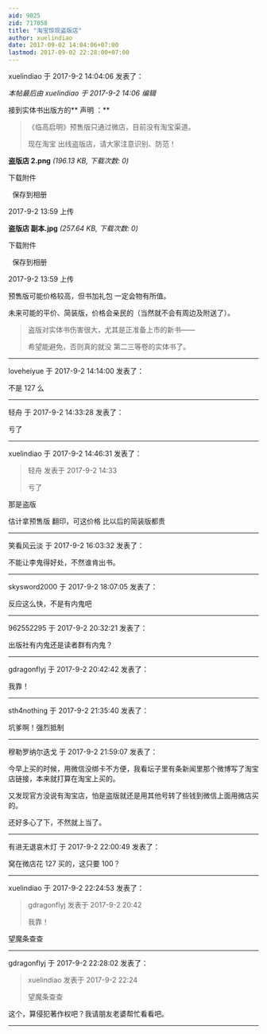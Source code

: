 ```yaml
---
aid: 9025
zid: 717058
title: "淘宝惊现盗版店"
author: xuelindiao
date: 2017-09-02 14:04:06+07:00
lastmod: 2017-09-02 22:28:00+07:00
---
```


xuelindiao 于 2017-9-2 14:04:06 发表了：

_本帖最后由 xuelindiao 于 2017-9-2 14:06 编辑_

接到实体书出版方的**
声明
：**

> 《临高启明》预售版只通过微店，目前没有淘宝渠道。
>
> 现在淘宝 出线盗版店，请大家注意识别、防范！

**盗版店 2.png** _(196.13 KB, 下载次数: 0)_

下载附件

&nbsp;
保存到相册

2017-9-2 13:59 上传

**盗版店 副本.jpg** _(257.64 KB, 下载次数: 0)_

下载附件

&nbsp;
保存到相册

2017-9-2 13:59 上传

预售版可能价格较高，但书加礼包 一定会物有所值。

未来可能的平价、简装版，价格会亲民的（当然就不会有周边及附送了）。

> 盗版对实体书伤害很大，尤其是正准备上市的新书——
>
> 希望能避免，否则真的就没 第二三等卷的实体书了。

---

loveheiyue 于 2017-9-2 14:14:00 发表了：

不是 127 么

---

轻舟 于 2017-9-2 14:33:28 发表了：

亏了

---

xuelindiao 于 2017-9-2 14:46:31 发表了：

> 轻舟 发表于 2017-9-2 14:33
>
> 亏了

那是盗版

估计拿预售版 翻印，可这价格 比以后的简装版都贵

---

笑看风云淡 于 2017-9-2 16:03:32 发表了：

不能让李鬼得好处，不然谁肯出书。

---

skysword2000 于 2017-9-2 18:07:05 发表了：

反应这么快，不是有内鬼吧

---

962552295 于 2017-9-2 20:32:21 发表了：

出版社有内鬼还是读者群有内鬼？

---

gdragonflyj 于 2017-9-2 20:42:42 发表了：

我靠！

---

sth4nothing 于 2017-9-2 21:35:40 发表了：

坑爹啊！强烈抵制

---

穆勒罗纳尔迭戈 于 2017-9-2 21:59:07 发表了：

今早上买的时候，用微信没绑卡不方便，我看坛子里有条新闻里那个微博写了淘宝店链接，本来就打算在淘宝上买的。

又发现官方没说有淘宝店，怕是盗版就还是用其他号转了些钱到微信上面用微店买的。

还好多心了下，不然就上当了。

---

有进无退哀木灯 于 2017-9-2 22:00:49 发表了：

窝在微店花 127 买的，这只要 100？

---

xuelindiao 于 2017-9-2 22:24:53 发表了：

> gdragonflyj 发表于 2017-9-2 20:42
>
> 我靠！

望魔条查查

---

gdragonflyj 于 2017-9-2 22:28:02 发表了：

> xuelindiao 发表于 2017-9-2 22:24
>
> 望魔条查查

这个，算侵犯著作权吧？我请朋友老婆帮忙看看吧。

---

